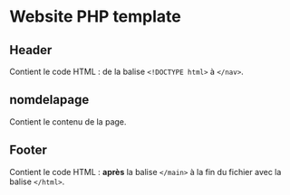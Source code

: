 # Website PHP template
## Header
Contient le code HTML : de la balise `<!DOCTYPE html>` à `</nav>`.
## nomdelapage
Contient le contenu de la page.
## Footer
Contient le code HTML : **après** la balise `</main>` à la fin du fichier avec la balise `</html>`.